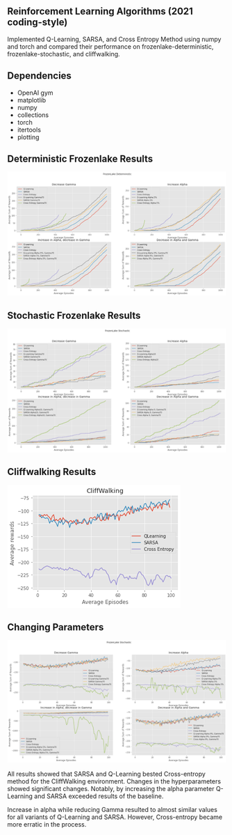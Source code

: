 ## Reinforcement Learning Algorithms (2021 coding-style)
Implemented Q-Learning, SARSA, and Cross Entropy Method using numpy and torch and compared their performance on frozenlake-deterministic, frozenlake-stochastic, and cliffwalking.

## Dependencies
* OpenAI gym
* matplotlib
* numpy
* collections
* torch
* itertools
* plotting

## Deterministic Frozenlake Results
![alt text](https://github.com/Phrungck/reinforcement-learning-models/blob/main/images/frozen-det.PNG)

## Stochastic Frozenlake Results
![alt text](https://github.com/Phrungck/reinforcement-learning-models/blob/main/images/frozen-sto.PNG)

## Cliffwalking Results
![alt text](https://github.com/Phrungck/reinforcement-learning-models/blob/main/images/cliffwalk.PNG)

## Changing Parameters
![alt text](https://github.com/Phrungck/reinforcement-learning-models/blob/main/images/comp-frozen-sto.PNG)

All results showed that SARSA and Q-Learning bested Cross-entropy method for the CliffWalking environment. Changes in the hyperparameters showed significant changes. Notably, by increasing the alpha parameter Q-Learning and SARSA exceeded results of the baseline. 

Increase in alpha while reducing Gamma resulted to almost similar values for all variants of Q-Learning and SARSA. However, Cross-entropy became more erratic in the process.
